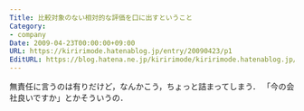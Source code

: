 ```yaml
---
Title: 比較対象のない相対的な評価を口に出すということ
Category:
- company
Date: 2009-04-23T00:00:00+09:00
URL: https://kiririmode.hatenablog.jp/entry/20090423/p1
EditURL: https://blog.hatena.ne.jp/kiririmode/kiririmode.hatenablog.jp/atom/entry/8454420450078213198
---
```



無責任に言うのは有りだけど，なんかこう，ちょっと詰まってしまう．
「今の会社良いですか」とかそういうの．
